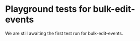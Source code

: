 # Playground tests for bulk-edit-events
We are still awaiting the first test run for bulk-edit-events.
